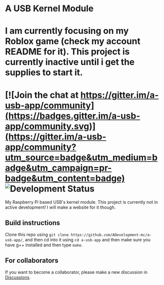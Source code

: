 # A USB Kernel Module

# I am currently focusing on my Roblox game (check my account README for it). This project is currently inactive until i get the supplies to start it.

[![Join the chat at https://gitter.im/a-usb-app/community](https://badges.gitter.im/a-usb-app/community.svg)](https://gitter.im/a-usb-app/community?utm_source=badge&utm_medium=badge&utm_campaign=pr-badge&utm_content=badge)
![Development Status](https://img.shields.io/badge/development-inactive-red)
=======

My Raspberry Pi based USB's kernel module.
This project is currently not in active development! I will make a website for it though.

## Build instructions

Clone this repo using `git clone https://github.com/ADevelopment-mc/a-usb-app/`, and then cd into it using `cd a-usb-app` and then make sure you have g++ installed and then type `make`.

## For collaborators
If you want to become a collaborator, please make a new discussion in [Discussions](https://github.com/ADevelopment-mc/a-usb-app/discussions).
